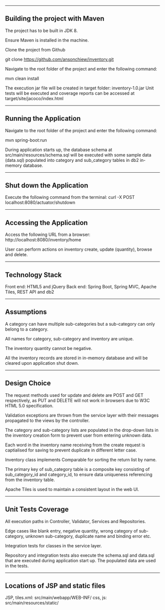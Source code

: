 -------------------------------
Building the project with Maven
-------------------------------

The project has to be built in JDK 8.

Ensure Maven is installed in the machine.

Clone the project from Github

git clone https://github.com/ansonchiew/inventory.git

Navigate to the root folder of the project and enter the following command:

mvn clean install

The execution jar file will be created in target folder: inventory-1.0.jar
Unit tests will be executed and coverage reports can be accessed at target/site/jacoco/index.html

------------------------
Running the Application
------------------------

Navigate to the root folder of the project and enter the following command:

mvn spring-boot:run

During application starts up, the database schema at src/main/resources/schema.sql will be executed with some sample data (data.sql) populated into category and sub_category tables in db2 in-memory database.

-------------------------
Shut down the Application
-------------------------

Execute the following command from the terminal:
curl -X POST localhost:8080/actuator/shutdown

-------------------------
Accessing the Application
-------------------------

Access the following URL from a browser:
http://localhost:8080/inventory/home

User can perform actions on inventory create, update (quantity), browse and delete. 

----------------
Technology Stack
----------------

Front end: HTML5 and jQuery
Back end: Spring Boot, Spring MVC, Apache Tiles, REST API and db2

-----------
Assumptions
-----------

A category can have multiple sub-categories but a sub-category can only belong to a category.

All names for category, sub-category and inventory are unique.

The inventory quantity cannot be negative.

All the inventory records are stored in in-memory database and will be cleared upon application shut down.

-------------
Design Choice
-------------

The request methods used for update and delete are POST and GET respectively, as PUT and DELETE will not work in browsers due to W3C HTML 5.0 specification. 

Validation exceptions are thrown from the service layer with their messages propagated to the views by the controller. 

The category and sub-category lists are populated in the drop-down lists in the inventory creation form to prevent user from entering unknown data.

Each word in the inventory name receiving from the create request is captialised for saving to prevent duplicate in different letter case.

Inventory class implements Comparable for sorting the return list by name.

The primary key of sub_category table is a composite key consisting of sub_category_id and category_id, to ensure data uniqueness referencing from the inventory table.

Apache Tiles is used to maintain a consistent layout in the web UI.

-------------------
Unit Tests Coverage
--------------------

All execution paths in Controller, Validator, Services and Repositories.

Edge cases like blank entry, negative quantity, wrong category of sub-category, unknown sub-category, duplicate name and binding error etc.

Integration tests for classes in the service layer. 

Repository and integration tests also execute the schema.sql and data.sql that are executed during application start up. The populated data are used in the tests.
 
---------------------------------
Locations of JSP and static files
---------------------------------

JSP, tiles.xml:  src/main/webapp/WEB-INF/
css, js:  	 src/main/resources/static/
